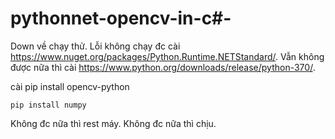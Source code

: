# pythonnet-opencv-in-c#-
Down về chạy thử.
Lỗi không chạy đc cài https://www.nuget.org/packages/Python.Runtime.NETStandard/.
Vẫn không được nữa thì cài https://www.python.org/downloads/release/python-370/.

cài pip install opencv-python

    pip install numpy
    
Không đc nữa thì rest máy.
Không đc nữa thì chịu.
